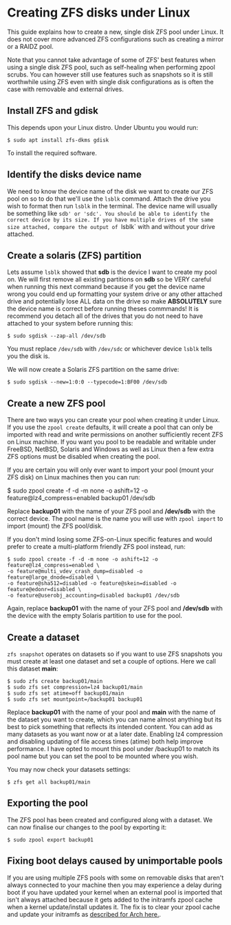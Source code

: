 Creating ZFS disks under Linux
==============================

This guide explains how to create a new, single disk ZFS pool under Linux. It does not cover more advanced ZFS configurations such as creating a mirror or a RAIDZ pool. 

Note that you cannot take advantage of some of ZFS' best features when using a single disk ZFS pool, such as self-healing when performing zpool scrubs. You can however still use features such as snapshots so it is still worthwhile using ZFS even with single disk configurations as is often the case with removable and external drives.

Install ZFS and gdisk
---------------------

This depends upon your Linux distro. Under Ubuntu you would run:

```
$ sudo apt install zfs-dkms gdisk
```

To install the required software.

Identify the disks device name
------------------------------

We need to know the device name of the disk we want to create our ZFS pool on so to do that we'll use the `lsblk` command. Attach the drive you wish to format then run `lsblk` in the terminal. The device name will usually be something like `sdb' or 'sdc'. You should be able to identify the correct device by its size. If you have multiple drives of the same size attached, compare the output of `lsblk` with and without your drive attached.

Create a solaris (ZFS) partition
--------------------------------

Lets assume `lsblk` showed that **sdb** is the device I want to create my pool on. We will first remove all existing partitions on **sdb** so be VERY careful when running this next command because if you get the device name wrong you could end up formatting your system drive or any other attached drive and potentially lose ALL data on the drive so make **ABSOLUTELY** sure the device name is correct before running theses commmands! It is recommend you detach all of the drives that you do not need to have attached to your system before running this:

```
$ sudo sgdisk --zap-all /dev/sdb
```

You must replace `/dev/sdb` with `/dev/sdc` or whichever device `lsblk` tells you the disk is. 

We will now create a Solaris ZFS partition on the same drive:

```
$ sudo sgdisk --new=1:0:0 --typecode=1:BF00 /dev/sdb
```

Create a new ZFS pool
---------------------

There are two ways you can create your pool when creating it under Linux. If you use the `zpool create` defaults, it will create a pool that can only be imported with read and write permissions on another sufficiently recent ZFS on Linux machine. If you want you pool to be readable and writable under FreeBSD, NetBSD, Solaris and Windows as well as Linux then a few extra ZFS options must be disabled when creating the pool.

If you are certain you will only ever want to import your pool (mount your ZFS disk) on Linux machines then you can run:

$ sudo zpool create -f -d -m none -o ashift=12 -o feature@lz4_compress=enabled backup01 /dev/sdb

Replace **backup01** with the name of your ZFS pool and **/dev/sdb** with the correct device. The pool name is the name you will use with `zpool import` to import (mount) the ZFS pool/disk.

If you don't mind losing some ZFS-on-Linux specific features and would prefer to create a multi-platform friendly ZFS pool instead, run:

```
$ sudo zpool create -f -d -m none -o ashift=12 -o feature@lz4_compress=enabled \
-o feature@multi_vdev_crash_dump=disabled -o feature@large_dnode=disabled \
-o feature@sha512=disabled -o feature@skein=disabled -o feature@edonr=disabled \
-o feature@userobj_accounting=disabled backup01 /dev/sdb
```

Again, replace **backup01** with the name of your ZFS pool and **/dev/sdb** with the device with the empty Solaris partition to use for the pool.

Create a dataset
----------------

`zfs snapshot` operates on datasets so if you want to use ZFS snapshots you must create at least one dataset and set a couple of options. Here we call this dataset **main**:

```
$ sudo zfs create backup01/main
$ sudo zfs set compression=lz4 backup01/main
$ sudo zfs set atime=off backup01/main
$ sudo zfs set mountpoint=/backup01 backup01
```

Replace **backup01** with the name of your pool and **main** with the name of the dataset you want to create, which you can name almost anything but its best to pick something that reflects its intended content. You can add as many datasets as you want now or at a later date. Enabling lz4 compression and disabling updating of file access times (atime) both help improve performance. I have opted to mount this pool under /backup01 to match its pool name but you can set the pool to be mounted where you wish.

You may now check your datasets settings:

```
$ zfs get all backup01/main
```

Exporting the pool
------------------

The ZFS pool has been created and configured along with a dataset. We can now finalise our changes to the pool by exporting it:

```
$ sudo zpool export backup01
```

Fixing boot delays caused by unimportable pools
-----------------------------------------------

If you are using multiple ZFS pools with some on removable disks that aren't always connected to your machine then you may experience a delay during boot if you have updated your kernel when an external pool is imported that isn't always attached because it gets added to the initramfs zpool cache when a kernel update/install updates it. The fix is to clear your zpool cache and update your initramfs as [described for Arch here.](https://wiki.archlinux.org/index.php/ZFS#Fix_slow_boot_caused_by_failed_import_of_unavailable_pools_in_the_initramfs_zpool.cache).

